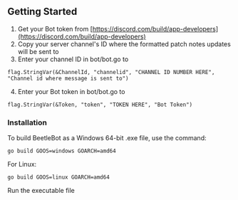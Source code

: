 ## Getting Started

1. Get your Bot token from [https://discord.com/build/app-developers](https://discord.com/build/app-developers)
2. Copy your server channel's ID where the formatted patch notes updates will be sent to
3. Enter your channel ID in bot/bot.go to
```
flag.StringVar(&ChannelId, "channelid", "CHANNEL ID NUMBER HERE", "Channel id where message is sent to")
```
4. Enter your Bot token in bot/bot.go to
```
flag.StringVar(&Token, "token", "TOKEN HERE", "Bot Token")
```

### Installation

To build BeetleBot as a Windows 64-bit .exe file, use the command:
```
go build GOOS=windows GOARCH=amd64
```
For Linux:
```
go build GOOS=linux GOARCH=amd64
```

Run the executable file